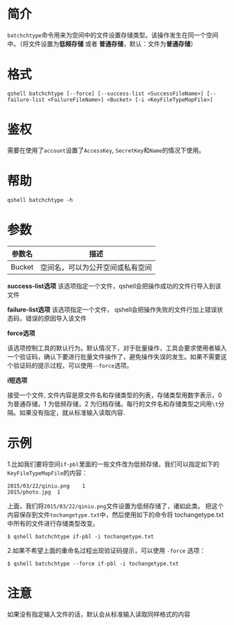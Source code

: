 # 简介

`batchchtype`命令用来为空间中的文件设置存储类型。该操作发生在同一个空间中。（将文件设置为**低频存储** 或者 **普通存储**，默认：文件为**普通存储**）


# 格式

```
qshell batchchtype [--force] [--success-list <SuccessFileName>] [--failure-list <FailureFileName>] <Bucket> [-i <KeyFileTypeMapFile>]
```

# 鉴权

需要在使用了`account`设置了`AccessKey`, `SecretKey`和`Name`的情况下使用。

# 帮助 
```
qshell batchchtype -h
```

# 参数

|参数名|描述|
|---------|-----------|
|Bucket|空间名，可以为公开空间或私有空间|

**success-list选项**
该选项指定一个文件，qshell会把操作成功的文件行导入到该文件

**failure-list选项**
该选项指定一个文件， qshell会把操作失败的文件行加上错误状态码，错误的原因导入该文件

**force选项**

该选项控制工具的默认行为。默认情况下，对于批量操作，工具会要求使用者输入一个验证码，确认下要进行批量文件操作了，避免操作失误的发生。如果不需要这个验证码的提示过程，可以使用`--force`选项。

**i短选项**

接受一个文件, 文件内容是原文件名和存储类型的列表，存储类型用数字表示，0 为普通存储，1 为低频存储，2 为归档存储。每行的文件名和存储类型之间用`\t`分隔。如果没有指定，就从标准输入读取内容.

# 示例

1.比如我们要将空间`if-pbl`里面的一些文件改为低频存储，我们可以指定如下的`KeyFileTypeMapFile`的内容：

```
2015/03/22/qiniu.png	1
2015/photo.jpg	1
```

上面，我们将`2015/03/22/qiniu.png`文件设置为低频存储了，诸如此类。
把这个内容保存到文件`tochangetype.txt`中，然后使用如下的命令将 tochangetype.txt中所有的文件进行存储类型改变。

```
$ qshell batchchtype if-pbl -i tochangetype.txt
```

2.如果不希望上面的重命名过程出现验证码提示，可以使用 `-force` 选项：

```
$ qshell batchchtype --force if-pbl -i tochangetype.txt
```

# 注意

如果没有指定输入文件的话，默认会从标准输入读取同样格式的内容
